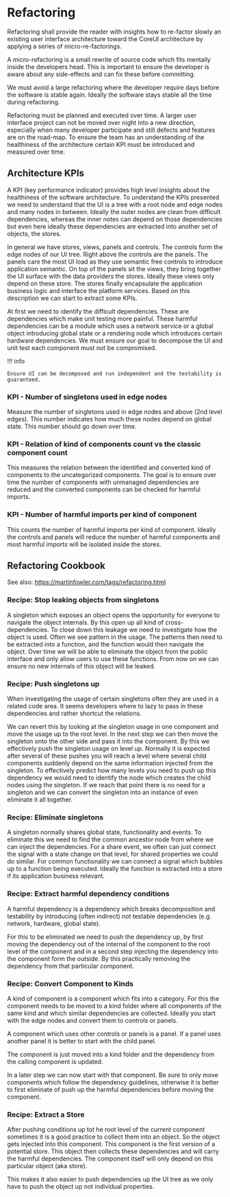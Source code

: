 # Refactoring

Refactoring shall provide the reader with insights how to re-factor slowly an existing user interface architecture toward the CoreUI architecture by applying a series of micro-re-factorings.

A micro-refactoring is a small rewrite of source code which fits mentally inside the developers head. This is important to ensure the developer is aware about any side-effects and can fix these before committing.

We must avoid a large refactoring where the developer require days before the software is stable again. Ideally the software stays stable all the time during refactoring.

Refactoring must be planned and executed over time. A larger user interface project can not be moved over night into a new direction, especially when many developer participate and still defects and features are on the road-map. To ensure the team has an understanding of the healthiness of the architecture certain KPI must be introduced and measured over time.


## Architecture KPIs

A KPI (key performance indicator) provides high level insights about the healthiness of the software architecture. To understand the KPIs presented we need to understand that the UI is a tree with a root node and edge nodes and many nodes in between. Ideally the outer nodes are clean from difficult dependencies, whereas the inner notes can depend on those dependencies but even here ideally these dependencies are extracted into another set of objects, the stores.

In general we have stores, views, panels and controls. The controls form the edge nodes of our UI tree. Right above the controls are the panels. The panels care the most UI load as they use semantic free controls to introduce application semantic. On top of the panels sit the views, they bring together the UI surface with the data providers the stores. Ideally these views only depend on these store. The stores finally encapsulate the application business logic and interface the platform services. Based on this description we can start to extract some KPIs.

At first we need to identify the difficult dependencies. These are dependencies which make unit testing more painful. These harmful dependencies can be a module which uses a network service or a global object introducing global state or a rendering node which introduces certain hardware dependencies. We must ensure our goal to decompose the UI and unit test each component must not be compromised.

!!! info

    Ensure UI can be decomposed and run independent and the testability is guaranteed.

### KPI - Number of singletons used in edge nodes

Measure the number of singletons used in edge nodes and above (2nd level edges). This number indicates how much these nodes depend on global state. This number should go down over time.

### KPI - Relation of kind of components count vs the classic component count

This measures the relation between the identified and converted kind of components to the uncategorized components. The goal is to ensure over time the number of components with unmanaged dependencies are reduced and the converted components can be checked for harmful imports.


### KPI - Number of harmful imports per kind of component

This counts the number of harmful imports per kind of component. Ideally the controls and panels will reduce the number of harmful components and most harmful imports will be isolated inside the stores.

## Refactoring Cookbook

See also: https://martinfowler.com/tags/refactoring.html

### Recipe: Stop leaking objects from singletons

A singleton which exposes an object opens the opportunity for everyone to navigate the object internals. By this open up all kind of cross-dependencies. To close down this leakage we need to investigate how the object is used. Often we see pattern in the usage. The patterns then need to be extracted into a function, and the function would then navigate the object. Over time we will be able to eliminate the object from the public interface and only allow users to use these functions. From now on we can ensure no new internals of this object will be leaked.

### Recipe: Push singletons up

When investigating the usage of certain singletons often they are used in a related code area. It seems developers where to lazy to pass in these dependencies and rather shortcut the relations.

We can revert this by looking at the singleton usage in one component and move the usage up to the root level. In the next step we can then move the singleton onto the other side and pass it into the component. By this we effectively push the singleton usage on level up. Normally it is expected after several of these pushes you will reach a level where several child components suddenly depend on the same information injected from the singleton. To effectively predict how many levels you need to push up this dependency we would need to identify the node which creates the child nodes using the singleton. If we reach that point there is no need for a singleton and we can convert the singleton into an instance of even eliminate it all together.

### Recipe: Eliminate singletons

A singleton normally shares global state, functionality and events. To eliminate this we need to find the common ancestor node from where we can inject the dependencies. For a share event, we often can just connect the signal with a state change on that level, for shared properties we could do similar. For common functionality we can connect a signal which bubbles up to a function being executed. Ideally the function is extracted into a store if its application business relevant.


### Recipe: Extract harmful dependency conditions

A harmful dependency is a dependency which breaks decomposition and testability by introducing (often indirect) not testable dependencies (e.g. network, hardware, global state).

For this to be eliminated we need to push the dependency up, by first moving the dependency out of the internal of the component to the root level of the component and in a second step injecting the dependency into the component form the outside. By this practically removing the dependency from that particular component.

### Recipe: Convert Component to Kinds

A kind of component is a component which fits into a category. For this the component needs to be moved to a kind folder where all components of the same kind and which similar dependencies are collected. Ideally you start with the edge nodes and convert them to controls or panels.

A component which uses other controls or panels is a panel. If a panel uses another panel it is better to start with the child panel.

The component is just moved into a kind folder and the dependency from the calling component is updated.

In a later step we can now start with that component. Be sure to only move components which follow the dependency guidelines, otherwise it is better to first eliminate of push up the harmful dependencies before moving the component.

### Recipe: Extract a Store

After pushing conditions up tot he root level of the current component sometimes it is a good practice to collect them into an object. So the object gets injected into this component. This component is the first version of a potential store.
This object then collects these dependencies and will carry the harmful dependencies. The component itself will only depend on this particular object (aka store).

This makes it also easier to push dependencies up the UI tree as we only have to push the object up not individual properties.







